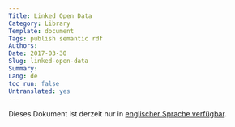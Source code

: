 ```yaml
---
Title: Linked Open Data
Category: Library
Template: document
Tags: publish semantic rdf
Authors:
Date: 2017-03-30
Slug: linked-open-data
Summary:
Lang: de
toc_run: false
Untranslated: yes
---
```


Dieses Dokument ist derzeit nur in [englischer Sprache verfügbar](/en/library/linked-open-data).
